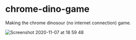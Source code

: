 # chrome-dino-game

Making the chrome dinosour (no internet connection) game.

![Screenshot 2020-11-07 at 18 59 48](https://user-images.githubusercontent.com/17026751/98468211-59003780-21d1-11eb-9d20-4ee769e8f4d4.png)
